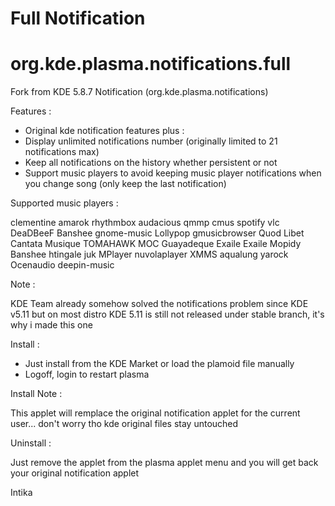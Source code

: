 # Full Notification 
# org.kde.plasma.notifications.full

Fork from KDE 5.8.7 Notification (org.kde.plasma.notifications) 

Features :
- Original kde notification features plus :
- Display unlimited notifications number (originally limited to 21 notifications max)
- Keep all notifications on the history whether persistent or not
- Support music players to avoid keeping music player notifications when you change song (only keep the last notification)

Supported music players :

clementine amarok rhythmbox audacious qmmp cmus spotify vlc DeaDBeeF Banshee gnome-music Lollypop gmusicbrowser Quod Libet Cantata Musique TOMAHAWK MOC Guayadeque Exaile Exaile Mopidy Banshee htingale juk MPlayer nuvolaplayer XMMS aqualung yarock Ocenaudio deepin-music 

Note : 

KDE Team already somehow solved the notifications problem since KDE v5.11 but on most distro KDE 5.11 is still not released under stable branch, it's why i made this one 

Install : 
- Just install from the KDE Market or load the plamoid file manually 
- Logoff, login to restart plasma 

Install Note : 

This applet will remplace the original notification applet for the current user... don't worry tho kde original files stay untouched 

Uninstall : 

Just remove the applet from the plasma applet menu and you will get back your original notification applet

Intika 
